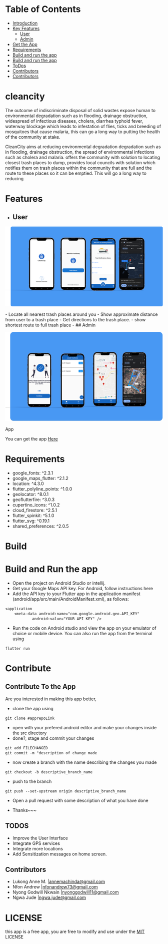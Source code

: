 # Table of Contents
<ul>
    <li>
        <a href="#cleancity">Introduction</a>
    </li>
    <li>
        <a href="#Features">Key Features</a>
        <ul><li><a href="#User">User</a></li>
        <li><a href="#Admin">Admin</a></li></ul>
    </li>
    <li>
        <a href="#App">Get the App</a>
    </li>
    <li>
        <a href="#Requirement">Requirements</a>
    </li>
    <li>
        <a href="#Build">Build and run the app</a>
    </li>
     <li>
        <a href="#Contribute">Build and run the app</a>
    </li>
    <li>
        <a href="#TODOS">ToDos</a>
    </li>
    <li>
        <a href="#Contributors">Contributors</a>
    </li>
     <li>
        <a href="#LICENSE">Contributors</a>
    </li>
</ul>

# cleancity

The outcome of indiscriminate disposal of solid wastes expose human to environmental
degradation such as in flooding, drainage obstruction, widespread of infectious diseases,
cholera, diarrhea typhoid fever, waterway blockage which leads to infestation of flies, ticks and
breeding of mosquitoes that cause malaria, this can go a long way to putting the health of the
community at stake.

CleanCity aims at reducing environmental degradation degradation such as in flooding,
drainage obstruction, the spread of environmental infections such as cholera and malaria. offers
the community with solution to locating closest trash places to dump, provides local councils
with solution which notifies them on trash places within the community that are full and the
route to these places so it can be emptied. This will go a long way to reducing

# Features

- ## User
<p float="left" >
<img src = "assets/images/m.png">
</p>
- Locate all nearest trash places around you
- Show approximate distance from user to a trash place
- Get directions to the trash place.
- show shortest route to full trash place
- ## Admin
<p float="left" >
<img src = "assets/images/user_mockup2.png">
</p
- Calculate Trash level
- Notify the Local council with info about trash level
- get Notification of trash places that are full
- Show approximate distance from user to a trash place
- Get directions to the trash place.
- show shortest route to full trash place

# App
You can get the app <a href="#">Here</a>

# Requirements
- google_fonts: ^2.3.1
- google_maps_flutter: ^2.1.2
- location: ^4.3.0
- flutter_polyline_points: ^1.0.0
- geolocator: ^8.0.1
- geoflutterfire: ^3.0.3
- cupertino_icons: ^1.0.2
- cloud_firestore: ^2.5.1
- flutter_spinkit: ^5.1.0
- flutter_svg: ^0.19.1
- shared_preferences: ^2.0.5

# Build
# Build and Run the app

- Open the project on Android Studio or intellij.
- Get your Google Maps API key. For Android, follow instructions here
- Add the API key to your Flutter app in the application manifest (android/app/src/main/AndroidManifest.xml), as follows:
```
<application
    <meta-data android:name="com.google.android.geo.API_KEY"
            android:value="YOUR API KEY" />

```
- Run the code on Android studio and view the app on your emulator of choice or mobile device. You can also run the app from the terminal using  
```
flutter run 
```

# Contribute
## Contribute To the App
Are you interested in making this app better, 
- clone the app using
``` 
git clone #apprepoLink
```
- open with your prefered android editor and make your changes inside the src directory
- done?, stage and commit your changes 
```
git add FILECHANGED
git commit -m "description of change made
```
- now create a branch with the name describing the changes you made
```
git checkout -b descriptive_branch_name
```
- push to the branch
``` 
git push --set-upstream origin descriptive_branch_name
```
- Open a pull request with some description of what you have done

- Thanks~~~

## TODOS
- Improve the User Interface
- Integrate GPS services
- Integrate more locations
- Add Sensitization messages on home screen.
## Contributors
- Lukong Anne M.        |<annemachinda@gmail.com>
- Nfon Andrew           |<nfonandrew73@gmail.com> 
- Nyong Godwill Nkwain  |<nyonggodwill11@gmail.com>
- Ngwa Jude             |<ngwa.jude@gmail.com>

# LICENSE
this app is a free app, you are free to modify and use under the <a href="https://opensource.org/licenses/MIT">MIT</a> LICENSE
